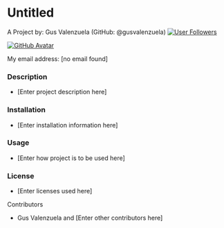 # Untitled
    
A Project by: Gus Valenzuela (GitHub: @gusvalenzuela) [![User Followers](https://img.shields.io/github/followers/gusvalenzuela?style=social)](https://github.com/gusvalenzuela?tab=followers)

[![GitHub Avatar](https://avatars2.githubusercontent.com/u/13578427?v=4)](https://github.com/gusvalenzuela)

My email address: [no email found]

### Description
* [Enter project description here]

### Installation
* [Enter installation information here]

### Usage
* [Enter how project is to be used here]

### License
* [Enter licenses used here]

Contributors
* Gus Valenzuela and [Enter other contributors here]
